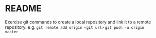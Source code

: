 # README #

Exercise git commands to create a local repository and link it to a remote repository.
e.g. `git remote add origin <git url>`
     `git push -u origin master`
